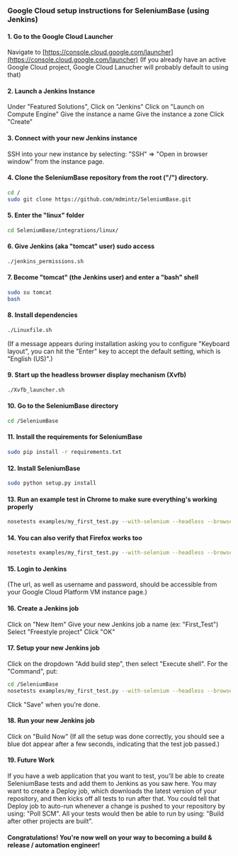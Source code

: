 ### Google Cloud setup instructions for SeleniumBase (using Jenkins)

#### 1. Go to the Google Cloud Launcher

Navigate to [https://console.cloud.google.com/launcher](https://console.cloud.google.com/launcher)
(If you already have an active Google Cloud project, Google Cloud Lanucher will probably default to using that)

#### 2. Launch a Jenkins Instance

Under "Featured Solutions", Click on "Jenkins"
Click on "Launch on Compute Engine"
Give the instance a name
Give the instance a zone
Click "Create"

#### 3. Connect with your new Jenkins instance

SSH into your new instance by selecting: "SSH" => "Open in browser window" from the instance page.

#### 4. Clone the SeleniumBase repository from the root ("/") directory.

```bash
cd /
sudo git clone https://github.com/mdmintz/SeleniumBase.git
```

#### 5. Enter the "linux" folder

```bash
cd SeleniumBase/integrations/linux/
```

#### 6. Give Jenkins (aka "tomcat" user) sudo access

```bash
./jenkins_permissions.sh
```

#### 7. Become "tomcat" (the Jenkins user) and enter a "bash" shell

```bash
sudo su tomcat
bash
```

#### 8. Install dependencies

```bash
./Linuxfile.sh
```
(If a message appears during installation asking you to configure "Keyboard layout", you can hit the "Enter" key to accept the default setting, which is "English (US)".)

#### 9. Start up the headless browser display mechanism (Xvfb)

```bash
./Xvfb_launcher.sh
```

#### 10. Go to the SeleniumBase directory

```bash
cd /SeleniumBase
```

#### 11. Install the requirements for SeleniumBase

```bash
sudo pip install -r requirements.txt
```

#### 12. Install SeleniumBase

```bash
sudo python setup.py install
```

#### 13. Run an example test in Chrome to make sure everything's working properly

```bash
nosetests examples/my_first_test.py --with-selenium --headless --browser=chrome
```

#### 14. You can also verify that Firefox works too

```bash
nosetests examples/my_first_test.py --with-selenium --headless --browser=firefox
```

#### 15. Login to Jenkins

(The url, as well as username and password, should be accessible from your Google Cloud Platform VM instance page.)

#### 16. Create a Jenkins job

Click on "New Item"
Give your new Jenkins job a name (ex: "First_Test")
Select "Freestyle project"
Click "OK"

#### 17. Setup your new Jenkins job

Click on the dropdown "Add build step", then select "Execute shell".
For the "Command", put:
```bash
cd /SeleniumBase
nosetests examples/my_first_test.py --with-selenium --headless --browser=chrome
```
Click "Save" when you're done.

#### 18. Run your new Jenkins job

Click on "Build Now"
(If all the setup was done correctly, you should see a blue dot appear after a few seconds, indicating that the test job passed.)

#### 19. Future Work

If you have a web application that you want to test, you'll be able to create SeleniumBase tests and add them to Jenkins as you saw here. You may want to create a Deploy job, which downloads the latest version of your repository, and then kicks off all tests to run after that. You could tell that Deploy job to auto-run whenever a change is pushed to your repository by using: "Poll SCM". All your tests would then be able to run by using: "Build after other projects are built".

#### Congratulations! You're now well on your way to becoming a build & release / automation engineer!
